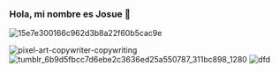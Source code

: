 ### Hola, mi nombre es Josue 👋

<!--
**JosueAVRojas/JosueAVRojas** is a ✨ _special_ ✨ repository because its `README.md` (this file) appears on your GitHub profile.

Here are some ideas to get you started:

- 🔭 I’m currently working on ...
- 🌱 I’m currently learning ...
- 👯 I’m looking to collaborate on ...
- 🤔 I’m looking for help with ...
- 💬 Ask me about ...
- 📫 How to reach me: ...
- 😄 Pronouns: ...
- ⚡ Fun fact: ...
-->

![15e7e300166c962d3b8a22f60b5cac9e](https://user-images.githubusercontent.com/62231904/137677283-a30f9ac5-4484-4e58-ad11-1b7b02bd441d.gif)

![pixel-art-copywriter-copywriting](https://user-images.githubusercontent.com/62231904/137677285-87e5fb63-ff6b-4989-9f10-574201c6ce4a.gif)
![tumblr_6b9d5fbcc7d6ebe2c3636ed25a550787_311bc898_1280](https://user-images.githubusercontent.com/62231904/137677288-2eacaeda-9a42-4d88-a843-111bbd5492d2.gif)
![dfd](https://user-images.githubusercontent.com/62231904/137677293-933d8aad-81a2-4d90-9221-c6c099c117f9.gif)
